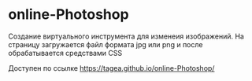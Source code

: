 # online-Photoshop
Создание виртуального инструмента для изменеия изображений. 
На страницу загружается файл формата jpg или png и после
обрабатывается средствами CSS

Доступен по ссылке https://tagea.github.io/online-Photoshop/
